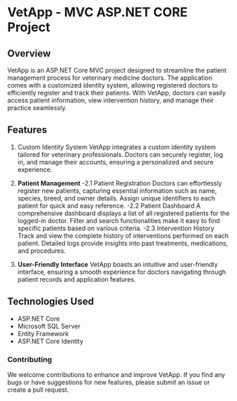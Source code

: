 # VetApp - MVC ASP.NET CORE Project
## Overview
VetApp is an ASP.NET Core MVC project designed to streamline the patient management process for veterinary medicine doctors. The application comes with a customized identity system, allowing registered doctors to efficiently register and track their patients. With VetApp, doctors can easily access patient information, view intervention history, and manage their practice seamlessly.

## Features
1. Custom Identity System
VetApp integrates a custom identity system tailored for veterinary professionals. Doctors can securely register, log in, and manage their accounts, ensuring a personalized and secure experience.

2. **Patient Management**
-2.1 Patient Registration
Doctors can effortlessly register new patients, capturing essential information such as name, species, breed, and owner details.
Assign unique identifiers to each patient for quick and easy reference.
-2.2 Patient Dashboard
A comprehensive dashboard displays a list of all registered patients for the logged-in doctor.
Filter and search functionalities make it easy to find specific patients based on various criteria.
-2.3 Intervention History
Track and view the complete history of interventions performed on each patient.
Detailed logs provide insights into past treatments, medications, and procedures.
3. **User-Friendly Interface**
VetApp boasts an intuitive and user-friendly interface, ensuring a smooth experience for doctors navigating through patient records and application features.
## Technologies Used

- ASP.NET Core
- Microsoft SQL Server
- Entity Framework
- ASP.NET Core Identity
### Contributing
We welcome contributions to enhance and improve VetApp. If you find any bugs or have suggestions for new features, please submit an issue or create a pull request.
